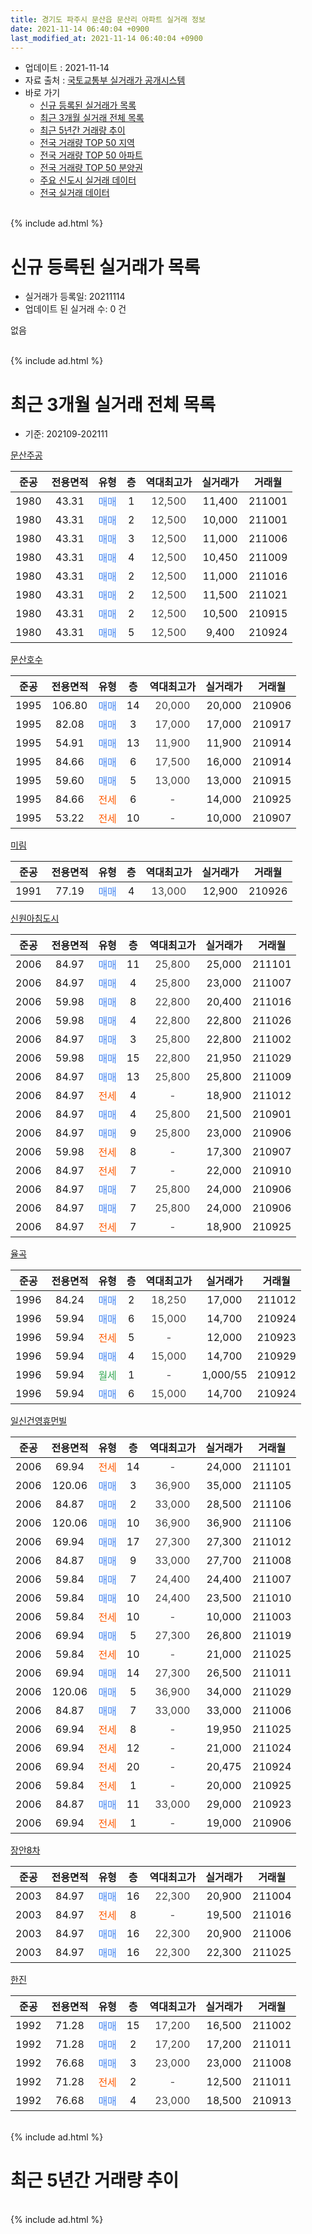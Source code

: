 ```yaml
---
title: 경기도 파주시 문산읍 문산리 아파트 실거래 정보
date: 2021-11-14 06:40:04 +0900
last_modified_at: 2021-11-14 06:40:04 +0900
---
```


* 업데이트 : 2021-11-14
* 자료 출처 : [국토교통부 실거래가 공개시스템](http://rt.molit.go.kr)
* 바로 가기
    * [신규 등록된 실거래가 목록](#신규-등록된-실거래가-목록)
    * [최근 3개월 실거래 전체 목록](#최근-3개월-실거래-전체-목록)
    * [최근 5년간 거래량 추이](#최근-5년간-거래량-추이)
    * [전국 거래량 TOP 50 지역](https://inasie.github.io/apt-trade-info/최근-3개월-전국에서-가장-거래가-많이-발생한-지역)
    * [전국 거래량 TOP 50 아파트](https://inasie.github.io/apt-trade-info/최근-3개월-전국에서-가장-거래가-많이-발생한-아파트)
    * [전국 거래량 TOP 50 분양권](https://inasie.github.io/apt-trade-info/최근-3개월-전국에서-가장-거래가-많이-발생한-분양권)
    * [주요 신도시 실거래 데이터](https://inasie.github.io/apt-trade-info/주요-신도시)
    * [전국 실거래 데이터](https://inasie.github.io/apt-trade-info/전국)
<br>
{% include ad.html %}
<br>

# 신규 등록된 실거래가 목록
* 실거래가 등록일: 20211114
* 업데이트 된 실거래 수: 0 건

없음

<br>
{% include ad.html %}
<br>

# 최근 3개월 실거래 전체 목록
* 기준: 202109-202111


[문산주공](https://search.naver.com/search.naver?query=%EA%B2%BD%EA%B8%B0%EB%8F%84+%ED%8C%8C%EC%A3%BC%EC%8B%9C+%EB%AC%B8%EC%82%B0%EC%9D%8D+%EB%AC%B8%EC%82%B0%EB%A6%AC+%EB%AC%B8%EC%82%B0%EC%A3%BC%EA%B3%B5)

|준공|전용면적|유형|층|역대최고가|실거래가|거래월|
|:---:|:---:|:---:|:---:|:---:|:---:|:---:|
|1980|43.31|<span style="color:#4285f3">매매</span>|1|<span style="color:#444444">12,500</span>|11,400|211001|
|1980|43.31|<span style="color:#4285f3">매매</span>|2|<span style="color:#444444">12,500</span>|10,000|211001|
|1980|43.31|<span style="color:#4285f3">매매</span>|3|<span style="color:#444444">12,500</span>|11,000|211006|
|1980|43.31|<span style="color:#4285f3">매매</span>|4|<span style="color:#444444">12,500</span>|10,450|211009|
|1980|43.31|<span style="color:#4285f3">매매</span>|2|<span style="color:#444444">12,500</span>|11,000|211016|
|1980|43.31|<span style="color:#4285f3">매매</span>|2|<span style="color:#444444">12,500</span>|11,500|211021|
|1980|43.31|<span style="color:#4285f3">매매</span>|2|<span style="color:#444444">12,500</span>|10,500|210915|
|1980|43.31|<span style="color:#4285f3">매매</span>|5|<span style="color:#444444">12,500</span>|9,400|210924|

[문산호수](https://search.naver.com/search.naver?query=%EA%B2%BD%EA%B8%B0%EB%8F%84+%ED%8C%8C%EC%A3%BC%EC%8B%9C+%EB%AC%B8%EC%82%B0%EC%9D%8D+%EB%AC%B8%EC%82%B0%EB%A6%AC+%EB%AC%B8%EC%82%B0%ED%98%B8%EC%88%98)

|준공|전용면적|유형|층|역대최고가|실거래가|거래월|
|:---:|:---:|:---:|:---:|:---:|:---:|:---:|
|1995|106.80|<span style="color:#4285f3">매매</span>|14|<span style="color:#444444">20,000</span>|20,000|210906|
|1995|82.08|<span style="color:#4285f3">매매</span>|3|<span style="color:#444444">17,000</span>|17,000|210917|
|1995|54.91|<span style="color:#4285f3">매매</span>|13|<span style="color:#444444">11,900</span>|11,900|210914|
|1995|84.66|<span style="color:#4285f3">매매</span>|6|<span style="color:#444444">17,500</span>|16,000|210914|
|1995|59.60|<span style="color:#4285f3">매매</span>|5|<span style="color:#444444">13,000</span>|13,000|210915|
|1995|84.66|<span style="color:#ff5a00">전세</span>|6|<span style="color:#444444">-</span>|14,000|210925|
|1995|53.22|<span style="color:#ff5a00">전세</span>|10|<span style="color:#444444">-</span>|10,000|210907|

[미림](https://search.naver.com/search.naver?query=%EA%B2%BD%EA%B8%B0%EB%8F%84+%ED%8C%8C%EC%A3%BC%EC%8B%9C+%EB%AC%B8%EC%82%B0%EC%9D%8D+%EB%AC%B8%EC%82%B0%EB%A6%AC+%EB%AF%B8%EB%A6%BC)

|준공|전용면적|유형|층|역대최고가|실거래가|거래월|
|:---:|:---:|:---:|:---:|:---:|:---:|:---:|
|1991|77.19|<span style="color:#4285f3">매매</span>|4|<span style="color:#444444">13,000</span>|12,900|210926|

[신원아침도시](https://search.naver.com/search.naver?query=%EA%B2%BD%EA%B8%B0%EB%8F%84+%ED%8C%8C%EC%A3%BC%EC%8B%9C+%EB%AC%B8%EC%82%B0%EC%9D%8D+%EB%AC%B8%EC%82%B0%EB%A6%AC+%EC%8B%A0%EC%9B%90%EC%95%84%EC%B9%A8%EB%8F%84%EC%8B%9C)

|준공|전용면적|유형|층|역대최고가|실거래가|거래월|
|:---:|:---:|:---:|:---:|:---:|:---:|:---:|
|2006|84.97|<span style="color:#4285f3">매매</span>|11|<span style="color:#444444">25,800</span>|25,000|211101|
|2006|84.97|<span style="color:#4285f3">매매</span>|4|<span style="color:#444444">25,800</span>|23,000|211007|
|2006|59.98|<span style="color:#4285f3">매매</span>|8|<span style="color:#444444">22,800</span>|20,400|211016|
|2006|59.98|<span style="color:#4285f3">매매</span>|4|<span style="color:#444444">22,800</span>|22,800|211026|
|2006|84.97|<span style="color:#4285f3">매매</span>|3|<span style="color:#444444">25,800</span>|22,800|211002|
|2006|59.98|<span style="color:#4285f3">매매</span>|15|<span style="color:#444444">22,800</span>|21,950|211029|
|2006|84.97|<span style="color:#4285f3">매매</span>|13|<span style="color:#444444">25,800</span>|25,800|211009|
|2006|84.97|<span style="color:#ff5a00">전세</span>|4|<span style="color:#444444">-</span>|18,900|211012|
|2006|84.97|<span style="color:#4285f3">매매</span>|4|<span style="color:#444444">25,800</span>|21,500|210901|
|2006|84.97|<span style="color:#4285f3">매매</span>|9|<span style="color:#444444">25,800</span>|23,000|210906|
|2006|59.98|<span style="color:#ff5a00">전세</span>|8|<span style="color:#444444">-</span>|17,300|210907|
|2006|84.97|<span style="color:#ff5a00">전세</span>|7|<span style="color:#444444">-</span>|22,000|210910|
|2006|84.97|<span style="color:#4285f3">매매</span>|7|<span style="color:#444444">25,800</span>|24,000|210906|
|2006|84.97|<span style="color:#4285f3">매매</span>|7|<span style="color:#444444">25,800</span>|24,000|210906|
|2006|84.97|<span style="color:#ff5a00">전세</span>|7|<span style="color:#444444">-</span>|18,900|210925|

[율곡](https://search.naver.com/search.naver?query=%EA%B2%BD%EA%B8%B0%EB%8F%84+%ED%8C%8C%EC%A3%BC%EC%8B%9C+%EB%AC%B8%EC%82%B0%EC%9D%8D+%EB%AC%B8%EC%82%B0%EB%A6%AC+%EC%9C%A8%EA%B3%A1)

|준공|전용면적|유형|층|역대최고가|실거래가|거래월|
|:---:|:---:|:---:|:---:|:---:|:---:|:---:|
|1996|84.24|<span style="color:#4285f3">매매</span>|2|<span style="color:#444444">18,250</span>|17,000|211012|
|1996|59.94|<span style="color:#4285f3">매매</span>|6|<span style="color:#444444">15,000</span>|14,700|210924|
|1996|59.94|<span style="color:#ff5a00">전세</span>|5|<span style="color:#444444">-</span>|12,000|210923|
|1996|59.94|<span style="color:#4285f3">매매</span>|4|<span style="color:#444444">15,000</span>|14,700|210929|
|1996|59.94|<span style="color:#34a853">월세</span>|1|<span style="color:#444444">-</span>|1,000/55|210912|
|1996|59.94|<span style="color:#4285f3">매매</span>|6|<span style="color:#444444">15,000</span>|14,700|210924|

[일신건영휴먼빌](https://search.naver.com/search.naver?query=%EA%B2%BD%EA%B8%B0%EB%8F%84+%ED%8C%8C%EC%A3%BC%EC%8B%9C+%EB%AC%B8%EC%82%B0%EC%9D%8D+%EB%AC%B8%EC%82%B0%EB%A6%AC+%EC%9D%BC%EC%8B%A0%EA%B1%B4%EC%98%81%ED%9C%B4%EB%A8%BC%EB%B9%8C)

|준공|전용면적|유형|층|역대최고가|실거래가|거래월|
|:---:|:---:|:---:|:---:|:---:|:---:|:---:|
|2006|69.94|<span style="color:#ff5a00">전세</span>|14|<span style="color:#444444">-</span>|24,000|211101|
|2006|120.06|<span style="color:#4285f3">매매</span>|3|<span style="color:#444444">36,900</span>|35,000|211105|
|2006|84.87|<span style="color:#4285f3">매매</span>|2|<span style="color:#444444">33,000</span>|28,500|211106|
|2006|120.06|<span style="color:#4285f3">매매</span>|10|<span style="color:#444444">36,900</span>|36,900|211106|
|2006|69.94|<span style="color:#4285f3">매매</span>|17|<span style="color:#444444">27,300</span>|27,300|211012|
|2006|84.87|<span style="color:#4285f3">매매</span>|9|<span style="color:#444444">33,000</span>|27,700|211008|
|2006|59.84|<span style="color:#4285f3">매매</span>|7|<span style="color:#444444">24,400</span>|24,400|211007|
|2006|59.84|<span style="color:#4285f3">매매</span>|10|<span style="color:#444444">24,400</span>|23,500|211010|
|2006|59.84|<span style="color:#ff5a00">전세</span>|10|<span style="color:#444444">-</span>|10,000|211003|
|2006|69.94|<span style="color:#4285f3">매매</span>|5|<span style="color:#444444">27,300</span>|26,800|211019|
|2006|59.84|<span style="color:#ff5a00">전세</span>|10|<span style="color:#444444">-</span>|21,000|211025|
|2006|69.94|<span style="color:#4285f3">매매</span>|14|<span style="color:#444444">27,300</span>|26,500|211011|
|2006|120.06|<span style="color:#4285f3">매매</span>|5|<span style="color:#444444">36,900</span>|34,000|211029|
|2006|84.87|<span style="color:#4285f3">매매</span>|7|<span style="color:#444444">33,000</span>|33,000|211006|
|2006|69.94|<span style="color:#ff5a00">전세</span>|8|<span style="color:#444444">-</span>|19,950|211025|
|2006|69.94|<span style="color:#ff5a00">전세</span>|12|<span style="color:#444444">-</span>|21,000|211024|
|2006|69.94|<span style="color:#ff5a00">전세</span>|20|<span style="color:#444444">-</span>|20,475|210924|
|2006|59.84|<span style="color:#ff5a00">전세</span>|1|<span style="color:#444444">-</span>|20,000|210925|
|2006|84.87|<span style="color:#4285f3">매매</span>|11|<span style="color:#444444">33,000</span>|29,000|210923|
|2006|69.94|<span style="color:#ff5a00">전세</span>|1|<span style="color:#444444">-</span>|19,000|210906|


<script async src="//pagead2.googlesyndication.com/pagead/js/adsbygoogle.js"></script>
<!-- 기본 -->
<ins class="adsbygoogle"
     style="display:block"
     data-ad-client="ca-pub-2446590836940007"
     data-ad-slot="1659523306"
     data-ad-format="auto"
     data-full-width-responsive="true"></ins>
<script>
(adsbygoogle = window.adsbygoogle || []).push({});
</script>


[장안8차](https://search.naver.com/search.naver?query=%EA%B2%BD%EA%B8%B0%EB%8F%84+%ED%8C%8C%EC%A3%BC%EC%8B%9C+%EB%AC%B8%EC%82%B0%EC%9D%8D+%EB%AC%B8%EC%82%B0%EB%A6%AC+%EC%9E%A5%EC%95%888%EC%B0%A8)

|준공|전용면적|유형|층|역대최고가|실거래가|거래월|
|:---:|:---:|:---:|:---:|:---:|:---:|:---:|
|2003|84.97|<span style="color:#4285f3">매매</span>|16|<span style="color:#444444">22,300</span>|20,900|211004|
|2003|84.97|<span style="color:#ff5a00">전세</span>|8|<span style="color:#444444">-</span>|19,500|211016|
|2003|84.97|<span style="color:#4285f3">매매</span>|16|<span style="color:#444444">22,300</span>|20,900|211006|
|2003|84.97|<span style="color:#4285f3">매매</span>|16|<span style="color:#444444">22,300</span>|22,300|211025|

[한진](https://search.naver.com/search.naver?query=%EA%B2%BD%EA%B8%B0%EB%8F%84+%ED%8C%8C%EC%A3%BC%EC%8B%9C+%EB%AC%B8%EC%82%B0%EC%9D%8D+%EB%AC%B8%EC%82%B0%EB%A6%AC+%ED%95%9C%EC%A7%84)

|준공|전용면적|유형|층|역대최고가|실거래가|거래월|
|:---:|:---:|:---:|:---:|:---:|:---:|:---:|
|1992|71.28|<span style="color:#4285f3">매매</span>|15|<span style="color:#444444">17,200</span>|16,500|211002|
|1992|71.28|<span style="color:#4285f3">매매</span>|2|<span style="color:#444444">17,200</span>|17,200|211011|
|1992|76.68|<span style="color:#4285f3">매매</span>|3|<span style="color:#444444">23,000</span>|23,000|211008|
|1992|71.28|<span style="color:#ff5a00">전세</span>|2|<span style="color:#444444">-</span>|12,500|211011|
|1992|76.68|<span style="color:#4285f3">매매</span>|4|<span style="color:#444444">23,000</span>|18,500|210913|


<br>
{% include ad.html %}
<br>

# 최근 5년간 거래량 추이


<div style="width:100%;">
    <canvas id="deal_progress" height="200"></canvas>
</div>

<script>
new Chart(document.getElementById("deal_progress"), {
    type: 'line',
    data: {
        labels: ['201611','201612','201701','201702','201703','201704','201705','201706','201707','201708','201709','201710','201711','201712','201801','201802','201803','201804','201805','201806','201807','201808','201809','201810','201811','201812','201901','201902','201903','201904','201905','201906','201907','201908','201909','201910','201911','201912','202001','202002','202003','202004','202005','202006','202007','202008','202009','202010','202011','202012','202101','202102','202103','202104','202105','202106','202107','202108','202109','202110','202111'],
        datasets: [{
            label: '매매',
            pointRadius: 1,
            data: [12, 17, 8, 22, 13, 26, 26, 18, 19, 20, 13, 18, 13, 8, 14, 13, 18, 12, 29, 15, 12, 9, 8, 17, 6, 9, 8, 11, 4, 11, 9, 10, 10, 8, 7, 10, 2, 9, 11, 8, 13, 11, 12, 16, 15, 8, 10, 11, 38, 38, 20, 17, 27, 38, 47, 41, 15, 13, 17, 27, 4],
            borderColor: "rgba(255, 201, 14, 1)",
            backgroundColor: "rgba(255, 201, 14, 0.5)",
            fill: false,
            lineTension: 0
        },{
            label: '전월세',
            pointRadius: 1,
            data: [17, 12, 7, 12, 17, 15, 20, 8, 16, 8, 11, 13, 9, 7, 7, 12, 12, 8, 8, 16, 13, 10, 10, 8, 9, 6, 16, 16, 15, 8, 10, 11, 7, 6, 12, 8, 7, 7, 10, 6, 12, 5, 12, 9, 26, 9, 7, 8, 11, 13, 12, 9, 11, 8, 7, 3, 15, 4, 10, 7, 1],
            borderColor: "rgba(0, 141, 185, 1)",
            backgroundColor: "rgba(0, 141, 185, 0.5)",
            fill: false,
            lineTension: 0
        }
        ]
    },
    options: {
        responsive: true,
        title: {
            display: false
        },
        tooltips: {
            mode: 'index',
            intersect: false
        },
        hover: {
            mode: 'nearest',
            intersect: true
        },
        scales: {
            xAxes: [{
                display: true,
                scaleLabel: {
                    display: true,
                    labelString: '년/월'
                }
            }],
            yAxes: [{
                display: true,
                ticks: {
                    suggestedMin: 0,
                },
                scaleLabel: {
                    display: true,
                    labelString: '실거래 수'
                }
            }]
        }
    }
});

</script>


<br>
{% include ad.html %}
<br>

